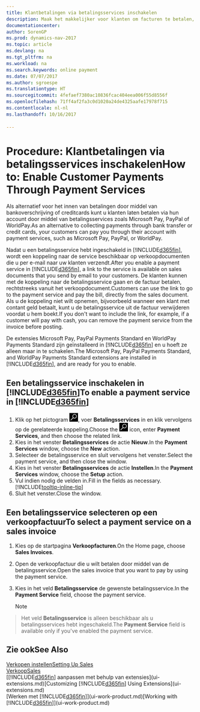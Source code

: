 ```yaml
---
title: Klantbetalingen via betalingsservices inschakelen
description: Maak het makkelijker voor klanten om facturen te betalen, door betalingsservices in te schakelen.
documentationcenter: 
author: SorenGP
ms.prod: dynamics-nav-2017
ms.topic: article
ms.devlang: na
ms.tgt_pltfrm: na
ms.workload: na
ms.search.keywords: online payment
ms.date: 07/07/2017
ms.author: sgroespe
ms.translationtype: HT
ms.sourcegitcommit: 4fefaef7380ac10836fcac404eea006f55d8556f
ms.openlocfilehash: 71ff4af2fa3c0d1020a24de4325aafe17978f715
ms.contentlocale: nl-nl
ms.lasthandoff: 10/16/2017

---
```

# <a name="how-to-enable-customer-payments-through-payment-services"></a><span data-ttu-id="8f530-103">Procedure: Klantbetalingen via betalingsservices inschakelen</span><span class="sxs-lookup"><span data-stu-id="8f530-103">How to: Enable Customer Payments Through Payment Services</span></span>
<span data-ttu-id="8f530-104">Als alternatief voor het innen van betalingen door middel van bankoverschrijving of creditcards kunt u klanten laten betalen via hun account door middel van betalingsservices zoals Microsoft Pay, PayPal of WorldPay.</span><span class="sxs-lookup"><span data-stu-id="8f530-104">As an alternative to collecting payments through bank transfer or credit cards, your customers can pay you through their account with payment services, such as Microsoft Pay, PayPal, or WorldPay.</span></span>  

<span data-ttu-id="8f530-105">Nadat u een betalingsservice hebt ingeschakeld in [!INCLUDE[d365fin](includes/d365fin_md.md)], wordt een koppeling naar de service beschikbaar op verkoopdocumenten die u per e-mail naar uw klanten verzendt.</span><span class="sxs-lookup"><span data-stu-id="8f530-105">After you enable a payment service in [!INCLUDE[d365fin](includes/d365fin_md.md)], a link to the service is available on sales documents that you send by email to your customers.</span></span> <span data-ttu-id="8f530-106">De klanten kunnen met de koppeling naar de betalingsservice gaan en de factuur betalen, rechtstreeks vanuit het verkoopdocument.</span><span class="sxs-lookup"><span data-stu-id="8f530-106">Customers can use the link to go to the payment service and pay the bill, directly from the sales document.</span></span> <span data-ttu-id="8f530-107">Als u de koppeling niet wilt opnemen, bijvoorbeeld wanneer een klant met contant geld betaalt, kunt u de betalingsservice uit de factuur verwijderen voordat u hem boekt.</span><span class="sxs-lookup"><span data-stu-id="8f530-107">If you don't want to include the link, for example, if a customer will pay with cash, you can remove the payment service from the invoice before posting.</span></span>  

<span data-ttu-id="8f530-108">De extensies Microsoft Pay, PayPal Payments Standard en WorldPay Payments Standard zijn geïnstalleerd in [!INCLUDE[d365fin](includes/d365fin_md.md)] en u hoeft ze alleen maar in te schakelen.</span><span class="sxs-lookup"><span data-stu-id="8f530-108">The Microsoft Pay, PayPal Payments Standard, and WorldPay Payments Standard extensions are installed in [!INCLUDE[d365fin](includes/d365fin_md.md)], and are ready for you to enable.</span></span>  

## <a name="to-enable-a-payment-service-in-included365finincludesd365finmdmd"></a><span data-ttu-id="8f530-109">Een betalingsservice inschakelen in [!INCLUDE[d365fin](includes/d365fin_md.md)]</span><span class="sxs-lookup"><span data-stu-id="8f530-109">To enable a payment service in [!INCLUDE[d365fin](includes/d365fin_md.md)]</span></span>
1. <span data-ttu-id="8f530-110">Klik op het pictogram ![Zoeken naar pagina of rapport](media/ui-search/search_small.png "pictogram Zoeken naar pagina of rapport"), voer **Betalingsservices** in en klik vervolgens op de gerelateerde koppeling.</span><span class="sxs-lookup"><span data-stu-id="8f530-110">Choose the ![Search for Page or Report](media/ui-search/search_small.png "Search for Page or Report icon") icon, enter **Payment Services**, and then choose the related link.</span></span>  
2. <span data-ttu-id="8f530-111">Kies in het venster **Betalingsservices** de actie **Nieuw**.</span><span class="sxs-lookup"><span data-stu-id="8f530-111">In the **Payment Services** window, choose the **New** action.</span></span>  
3. <span data-ttu-id="8f530-112">Selecteer de betalingsservice en sluit vervolgens het venster.</span><span class="sxs-lookup"><span data-stu-id="8f530-112">Select the payment service, and then close the window.</span></span>  
4. <span data-ttu-id="8f530-113">Kies in het venster **Betalingsservices** de actie **Instellen**.</span><span class="sxs-lookup"><span data-stu-id="8f530-113">In the **Payment Services** window, choose the **Setup** action.</span></span>  
5. <span data-ttu-id="8f530-114">Vul indien nodig de velden in.</span><span class="sxs-lookup"><span data-stu-id="8f530-114">Fill in the fields as necessary.</span></span> [!INCLUDE[tooltip-inline-tip](includes/tooltip-inline-tip_md.md)]  
6. <span data-ttu-id="8f530-115">Sluit het venster.</span><span class="sxs-lookup"><span data-stu-id="8f530-115">Close the window.</span></span>  

## <a name="to-select-a-payment-service-on-a-sales-invoice"></a><span data-ttu-id="8f530-116">Een betalingsservice selecteren op een verkoopfactuur</span><span class="sxs-lookup"><span data-stu-id="8f530-116">To select a payment service on a sales invoice</span></span>
1. <span data-ttu-id="8f530-117">Kies op de startpagina **Verkoopfacturen**.</span><span class="sxs-lookup"><span data-stu-id="8f530-117">On the Home page, choose **Sales Invoices**.</span></span>  
2. <span data-ttu-id="8f530-118">Open de verkoopfactuur die u wilt betalen door middel van de betalingsservice.</span><span class="sxs-lookup"><span data-stu-id="8f530-118">Open the sales invoice that you want to pay by using the payment service.</span></span>  
3. <span data-ttu-id="8f530-119">Kies in het veld **Betalingsservice** de gewenste betalingsservice.</span><span class="sxs-lookup"><span data-stu-id="8f530-119">In the **Payment Service** field, choose the payment service.</span></span>  

    > [!NOTE]  
>   <span data-ttu-id="8f530-120">Het veld **Betalingsservice** is alleen beschikbaar als u betalingsservices hebt ingeschakeld.</span><span class="sxs-lookup"><span data-stu-id="8f530-120">The **Payment Service** field is available only if you've enabled the payment service.</span></span>  

## <a name="see-also"></a><span data-ttu-id="8f530-121">Zie ook</span><span class="sxs-lookup"><span data-stu-id="8f530-121">See Also</span></span>  
[<span data-ttu-id="8f530-122">Verkopen instellen</span><span class="sxs-lookup"><span data-stu-id="8f530-122">Setting Up Sales</span></span>](sales-setup-sales.md)  
[<span data-ttu-id="8f530-123">Verkoop</span><span class="sxs-lookup"><span data-stu-id="8f530-123">Sales</span></span>](sales-manage-sales.md)  
<span data-ttu-id="8f530-124">[[!INCLUDE[d365fin](includes/d365fin_md.md)] aanpassen met behulp van extensies](ui-extensions.md)</span><span class="sxs-lookup"><span data-stu-id="8f530-124">[Customizing [!INCLUDE[d365fin](includes/d365fin_md.md)] Using Extensions](ui-extensions.md)</span></span>  
<span data-ttu-id="8f530-125">[Werken met [!INCLUDE[d365fin](includes/d365fin_md.md)]](ui-work-product.md)</span><span class="sxs-lookup"><span data-stu-id="8f530-125">[Working with [!INCLUDE[d365fin](includes/d365fin_md.md)]](ui-work-product.md)</span></span>  

